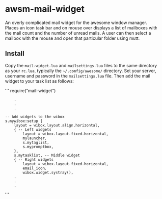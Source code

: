 # awsm-mail-widget

An overly complicated mail widget for the awesome window manager.  Places an
icon task bar and on mouse over displays a list of mailboxes with the mail count
and the number of unread mails.  A user can then select a mailbox with the mouse
and open that particular folder using mutt.

## Install

Copy the `mail-widget.lua` and `mailsettings.lua` files to the same directory as
your `rc.lua`, typically the `~/.config/awesome/` directory.  Set your server,
username and password in the `mailsettings.lua` file.  Then add the mail widget 
to your task list as follows:

'''
require("mail-widget")

        .
        .
        .

    -- Add widgets to the wibox
    s.mywibox:setup {
        layout = wibox.layout.align.horizontal,
        { -- Left widgets
            layout = wibox.layout.fixed.horizontal,
            mylauncher,
            s.mytaglist,
            s.mypromptbox,
        },
        s.mytasklist, -- Middle widget
        { -- Right widgets
            layout = wibox.layout.fixed.horizontal,
            email_icon,
            wibox.widget.systray(),
        .
        .
        .
 
'''
